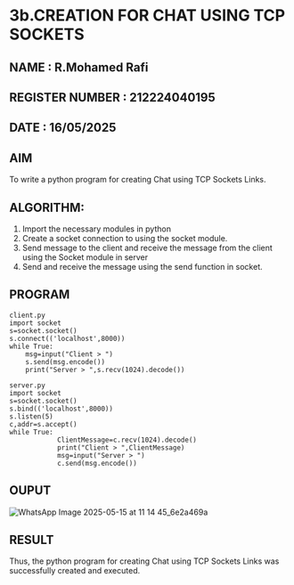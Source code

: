 # 3b.CREATION FOR CHAT USING TCP SOCKETS
## NAME : R.Mohamed Rafi
## REGISTER NUMBER : 212224040195
## DATE : 16/05/2025

## AIM
To write a python program for creating Chat using TCP Sockets Links.
## ALGORITHM:
1. Import the necessary modules in python
2. Create a socket connection to using the socket module.
3. Send message to the client and receive the message from the client using the Socket module in
 server
4. Send and receive the message using the send function in socket.
## PROGRAM
~~~
client.py
import socket 
s=socket.socket() 
s.connect(('localhost',8000)) 
while True: 
    msg=input("Client > ") 
    s.send(msg.encode()) 
    print("Server > ",s.recv(1024).decode())
~~~
~~~
server.py
import socket 
s=socket.socket() 
s.bind(('localhost',8000)) 
s.listen(5) 
c,addr=s.accept() 
while True: 
            ClientMessage=c.recv(1024).decode() 
            print("Client > ",ClientMessage) 
            msg=input("Server > ") 
            c.send(msg.encode())
~~~
## OUPUT
![WhatsApp Image 2025-05-15 at 11 14 45_6e2a469a](https://github.com/user-attachments/assets/fc05f37e-15a3-4faa-8539-8f65ab219123)


## RESULT
Thus, the python program for creating Chat using TCP Sockets Links was successfully 
created and executed.

